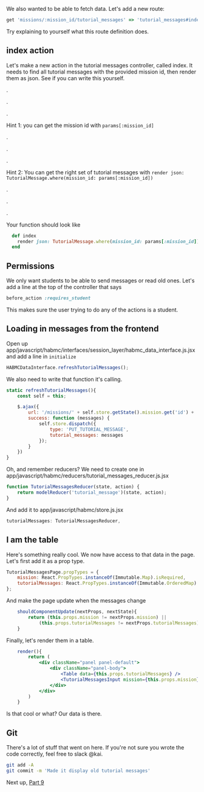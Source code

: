 We also wanted to be able to fetch data.
Let's add a new route:
```ruby
get 'missions/:mission_id/tutorial_messages' => 'tutorial_messages#index'
```
Try explaining to yourself what this route definition does.

## index action
Let's make a new action in the tutorial messages controller, called index.
It needs to find all tutorial messages with the provided mission id, then render them as json.
See if you can write this yourself.

.

.

.

Hint 1: you can get the mission id with `params[:mission_id]`

.

.

.

Hint 2: You can get the right set of tutorial messages with `render json: TutorialMessage.where(mission_id: params[:mission_id])`

.

.

.

Your function should look like
```ruby
  def index
    render json: TutorialMessage.where(mission_id: params[:mission_id])
  end
```

## Permissions
We only want students to be able to send messages or read old ones.
Let's add a line at the top of the controller that says
```ruby
before_action :requires_student
```

This makes sure the user trying to do any of the actions is a student.

## Loading in messages from the frontend
Open up app/javascript/habmc/interfaces/session_layer/habmc_data_interface.js.jsx and add a line in `initialize`
```jsx harmony
HABMCDataInterface.refreshTutorialMessages();
```

We also need to write that function it's calling.

```jsx harmony
static refreshTutorialMessages(){
    const self = this;

    $.ajax({
        url: '/missions/' + self.store.getState().mission.get('id') + '/tutorial_messages.json',
        success: function (messages) {
            self.store.dispatch({
                type: 'PUT_TUTORIAL_MESSAGE',
                tutorial_messages: messages
            });
        }
    })
}
```

Oh, and remember reducers?
We need to create one in app/javascript/habmc/reducers/tutorial_messages_reducer.js.jsx
```jsx harmony
function TutorialMessagesReducer(state, action) {
    return modelReducer('tutorial_message')(state, action);
}
```

And add it to app/javascript/habmc/store.js.jsx
```jsx harmony
tutorialMessages: TutorialMessagesReducer,
```

## I am the table
Here's something really cool.
We now have access to that data in the page.
Let's first add it as a prop type.
```jsx harmony
TutorialMessagesPage.propTypes = {
    mission: React.PropTypes.instanceOf(Immutable.Map).isRequired,
    tutorialMessages: React.PropTypes.instanceOf(Immutable.OrderedMap).isRequired
};
```

And make the page update when the messages change
```jsx harmony
    shouldComponentUpdate(nextProps, nextState){
        return (this.props.mission != nextProps.mission) ||
            (this.props.tutorialMessages != nextProps.tutorialMessages);
    }
```

Finally, let's render them in a table.
```jsx harmony
    render(){
        return (
            <div className="panel panel-default">
                <div className="panel-body">
                    <Table data={this.props.tutorialMessages} />
                    <TutorialMessagesInput mission={this.props.mission} />
                </div>
            </div>
        )
    }
```

Is that cool or what?
Our data is there.

## Git
There's a lot of stuff that went on here.
If you're not sure you wrote the code correctly, feel free to slack @kai. 

```bash
git add -A
git commit -m 'Made it display old tutorial messages'
```

Next up, [Part 9](habmc-09.md)
